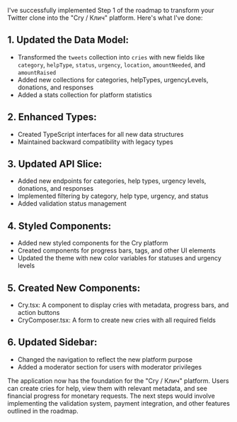 I've successfully implemented Step 1 of the roadmap to transform your Twitter clone into the "Cry / Клич" platform. Here's what I've done:

## 1. Updated the Data Model:

- Transformed the `tweets` collection into `cries` with new fields like `category`, `helpType`, `status`, `urgency`, `location`, `amountNeeded`, and `amountRaised`
- Added new collections for categories, helpTypes, urgencyLevels, donations, and responses
- Added a stats collection for platform statistics

## 2. Enhanced Types:

- Created TypeScript interfaces for all new data structures
- Maintained backward compatibility with legacy types

## 3. Updated API Slice:

- Added new endpoints for categories, help types, urgency levels, donations, and responses
- Implemented filtering by category, help type, urgency, and status
- Added validation status management

## 4. Styled Components:

- Added new styled components for the Cry platform
- Created components for progress bars, tags, and other UI elements
- Updated the theme with new color variables for statuses and urgency levels

## 5. Created New Components:

- Cry.tsx: A component to display cries with metadata, progress bars, and action buttons
- CryComposer.tsx: A form to create new cries with all required fields

## 6. Updated Sidebar:

- Changed the navigation to reflect the new platform purpose
- Added a moderator section for users with moderator privileges

The application now has the foundation for the "Cry / Клич" platform. Users can create cries for help, view them with relevant metadata, and see financial progress for monetary requests. The next steps would involve implementing the validation system, payment integration, and other features outlined in the roadmap.
